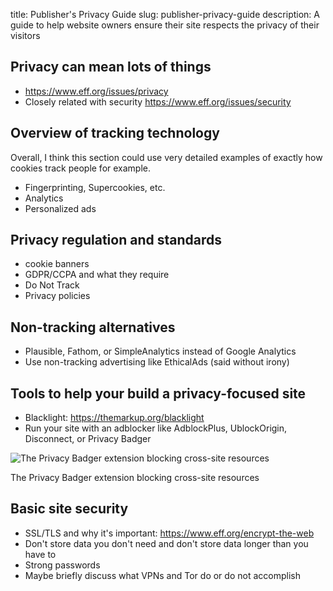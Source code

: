 title: Publisher's Privacy Guide
slug: publisher-privacy-guide
description: A guide to help website owners ensure their site respects the privacy of their visitors


## Privacy can mean lots of things

* https://www.eff.org/issues/privacy
* Closely related with security https://www.eff.org/issues/security


## Overview of tracking technology

Overall, I think this section could use very detailed examples of exactly how cookies track people for example.

* Fingerprinting, Supercookies, etc.
* Analytics
* Personalized ads


## Privacy regulation and standards

* cookie banners
* GDPR/CCPA and what they require
* Do Not Track
* Privacy policies


## Non-tracking alternatives

* Plausible, Fathom, or SimpleAnalytics instead of Google Analytics
* Use non-tracking advertising like EthicalAds (said without irony)


## Tools to help your build a privacy-focused site

* Blacklight: https://themarkup.org/blacklight
* Run your site with an adblocker like AdblockPlus, UblockOrigin, Disconnect, or Privacy Badger

<div class="postimage text-center">
  <img class="w-75" src="{static}../../images/pages/learning-hub/privacy-badger-example.png" alt="The Privacy Badger extension blocking cross-site resources">
  <p>The Privacy Badger extension blocking cross-site resources</p>
</div>


## Basic site security

* SSL/TLS and why it's important: https://www.eff.org/encrypt-the-web
* Don't store data you don't need and don't store data longer than you have to
* Strong passwords
* Maybe briefly discuss what VPNs and Tor do or do not accomplish
